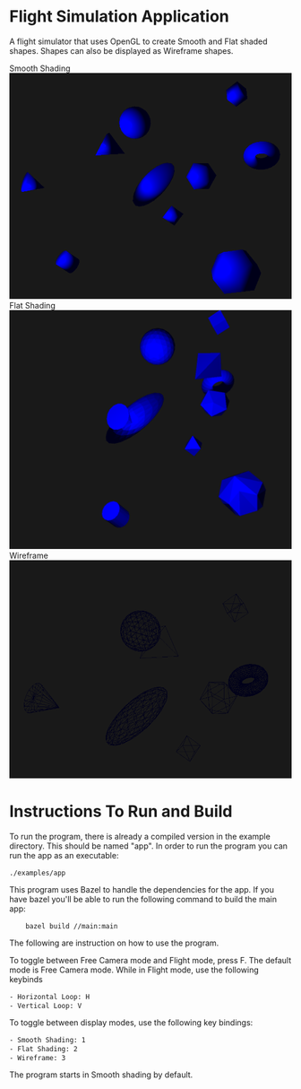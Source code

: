 # Flight Simulation Application

A flight simulator that uses OpenGL to create Smooth and Flat shaded shapes. Shapes can also be displayed as Wireframe shapes.

Smooth Shading 
![Smooth Shading](https://raw.githubusercontent.com/Cthnn/Flight-Simulation/main/examples/Smooth.png)
Flat Shading 
![Flat Shading](https://raw.githubusercontent.com/Cthnn/Flight-Simulation/main/examples/Flat.png)
Wireframe\
![Wireframe](https://raw.githubusercontent.com/Cthnn/Flight-Simulation/main/examples/Wireframe.png)

# Instructions To Run and Build

To run the program, there is already a compiled version in the example directory. This should be named "app". In order to run the program you can run the app as an executable:

```
./examples/app
```

This program uses Bazel to handle the dependencies for the app. If you have bazel you'll be able to run the following command to build the main app:
```
    bazel build //main:main
```

The following are instruction on how to use the program.

To toggle between Free Camera mode and Flight mode, press F. The default mode is Free Camera mode. While in Flight mode, use the following keybinds

    - Horizontal Loop: H
    - Vertical Loop: V

To toggle between display modes, use the following key bindings:

    - Smooth Shading: 1
    - Flat Shading: 2
    - Wireframe: 3
    
The program starts in Smooth shading by default.

